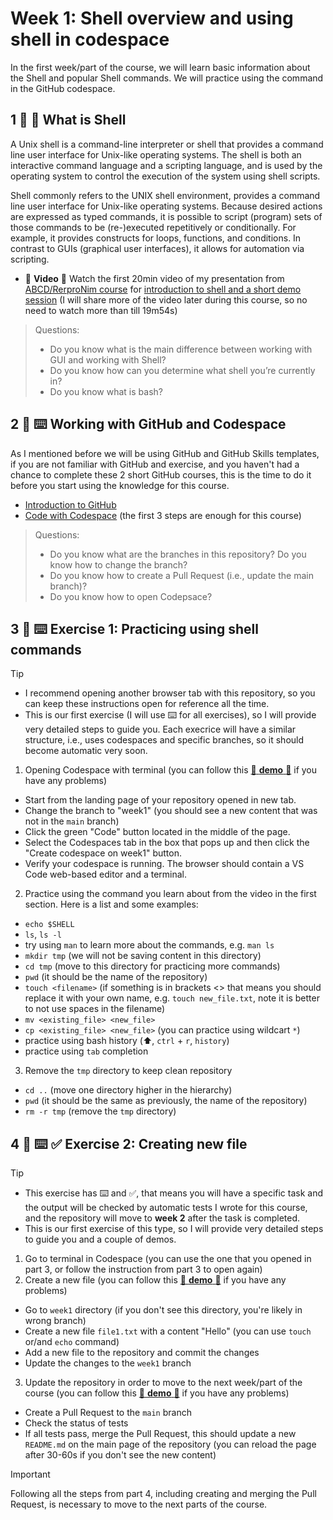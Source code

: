 <!--
  <<< Author notes: Step 1 >>>
  Choose 3-5 steps for your course.
  The first step is always the hardest, so pick something easy!
  Link to docs.github.com for further explanations.
  Encourage users to open new tabs for steps!
  TBD-step-1-notes.
-->

# Week 1: Shell overview and using shell in codespace

In the first week/part of the course, we will learn basic information about the Shell and popular Shell commands.
We will practice using the command in the GitHub codespace.

## 1 :book: :eyes: What is Shell

A Unix shell is a command-line interpreter or shell that provides a command line user interface for Unix-like operating systems. The shell is both an interactive command language and a scripting language, and is used by the operating system to control the execution of the system using shell scripts.

Shell commonly refers to the UNIX shell environment, provides a command line user interface for Unix-like operating systems.
Because desired actions are expressed as typed commands, it is possible to script (program) sets of those commands to be (re-)executed repetitively or conditionally. 
For example, it provides constructs for loops, functions, and conditions. 
In contrast to GUIs (graphical user interfaces), it allows for  automation via scripting.

- :eyes: **Video** :eyes: Watch the first 20min video of my presentation from [ABCD/RerproNim course](https://www.abcd-repronim.org/week2.html) for [introduction to shell and a short demo session](https://www.youtube.com/watch?v=SyKmry47SsY) (I will share more of the video later during this course, so no need to watch more than till 19m54s)


> Questions:
> - Do you know what is the main difference between working with GUI and working with Shell?
> - Do you know how can you determine what shell you’re currently in?
> - Do you know what is bash?




## 2 :book: :keyboard: Working with GitHub and Codespace

As I mentioned before we will be using GitHub and GitHub Skills templates, if you are not familiar with GitHub and exercise, and you haven't had a chance to complete these 2 short GitHub courses, this is the time to do it before you start using the knowledge for this course.

- [Introduction to GitHub](https://github.com/skills/introduction-to-github)
- [Code with Codespace](https://github.com/skills/code-with-codespaces) (the first 3 steps are enough for this course)

> Questions:
> - Do you know what are the branches in this repository? Do you know how to change the branch?
> - Do you know how to create a Pull Request (i.e., update the main branch)?
> - Do you know how to open Codepsace?

## 3 :eyes: :keyboard: Exercise 1: Practicing using shell commands

> [!TIP]
> - I recommend opening another browser tab with this repository, so you can keep these instructions open for reference all the time.
> - This is our first exercise (I will use :keyboard: for all exercises), so I will provide very detailed steps to guide you.
Each execrice will have a similar structure, i.e., uses codespaces and specific branches, so it should become automatic very soon.

1. Opening Codespace with terminal (you can follow this [:eyes: **demo** :eyes:](https://www.dropbox.com/scl/fi/n99ywl6ibn1mf00f4kefa/open_codespace.mov?rlkey=xe3gtmany7odqaxv02wzsqmax&st=22rglywq&dl=0) if you have any problems)
  -  Start from the landing page of your repository opened in new tab.
  - Change the branch to "week1" (you should see a new content that was not in the `main` branch)
  - Click the green "Code" button located in the middle of the page.
  - Select the Codespaces tab in the box that pops up and then click the "Create codespace on week1" button.
  - Verify your codespace is running. The browser should contain a VS Code web-based editor and a terminal.
2. Practice using the command you learn about from the video in the first section. Here is a list and some examples:
  -  `echo $SHELL`
  -  `ls`, `ls -l`
  -  try using `man` to learn more about the commands, e.g. `man ls`
  -  `mkdir tmp` (we will not be saving content in this directory)
  -  `cd tmp` (move to this directory for practicing more commands)
  -  `pwd` (it should be the name of the repository)
  -  `touch <filename>` (if something is in brackets <> that means you should replace it with your own name, e.g. `touch new_file.txt`, note it is better to not use spaces in the filename)
  -  `mv <existing_file> <new_file>` 
  -  `cp <existing_file> <new_file>` (you can practice using wildcart `*`)
  -  practice using bash history (:arrow_up:, `ctrl` + `r`, `history`)
  -  practice using `tab` completion
3. Remove the `tmp` directory to keep clean repository
  - `cd ..` (move one directory higher in the hierarchy)
  - `pwd` (it should be the same as previously, the name of the repository)
  - `rm -r tmp` (remove the `tmp` directory)
    
## 4 :eyes: :keyboard: :white_check_mark: Exercise 2: Creating new file

> [!TIP]
> - This exercise has :keyboard: and :white_check_mark:, that means you will have a specific task and the output will be checked by automatic tests I wrote for this course, and the repository will move to **week 2** after the task is completed.
> - This is our first exercise of this type, so I will provide very detailed steps to guide you and a couple of demos.

1. Go to terminal in Codespace (you can use the one that you opened in part 3, or follow the instruction from part 3 to open again)
2. Create a new file (you can follow this [:eyes: **demo** :eyes:](https://www.dropbox.com/scl/fi/bowt9a2xf94qxowa1bppi/adding_file.mov?rlkey=snp8cc5gqm0qn915ot2krjh8f&st=hufdzihz&dl=0) if you have any problems)
  - Go to `week1` directory (if you don't see this directory, you're likely in wrong branch)
  - Create a new file `file1.txt` with a content "Hello" (you can use `touch` or/and `echo` command)
  - Add a new file to the repository and commit the changes
  - Update the changes to the `week1` branch
3. Update the repository in order to move to the next week/part of the course (you can follow this [:eyes: **demo** :eyes:](https://www.dropbox.com/scl/fi/ogiz8eft9w2m7fs1f1v3p/update_repo.mov?rlkey=5yzx29gnpf8gpfzfyy7ijbnqa&st=yk44hh39&dl=0) if you have any problems)
  - Create a Pull Request to the `main` branch
  - Check the status of tests
  - If all tests pass, merge the Pull Request, this should update a new `README.md` on the main page of the repository (you can reload the page after 30-60s if you don't see the new content)

> [!IMPORTANT]
> Following all the steps from part 4, including creating and merging the Pull Request, is necessary to move to the next parts of the course.
